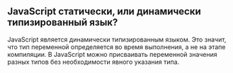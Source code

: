 ## JavaScript статически, или динамически типизированный язык?

JavaScript является динамически типизированным языком. Это значит, что тип переменной определяется во время выполнения, а не на этапе компиляции. В JavaScript можно присваивать переменной значения разных типов без необходимости явного указания типа.